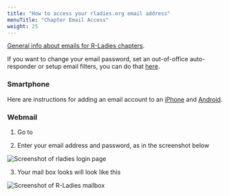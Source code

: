 ```yaml
---
title: "How to access your rladies.org email address"
menuTitle: "Chapter Email Access"
weight: 25
---
```


[General info about emails for R-Ladies chapters](/organization/tech/accounts/#e-mail).

If you want to change your email password, set an out-of-office auto-responder or setup email filters, you can do that [here]().

### Smartphone

Here are instructions for adding an email account to an [iPhone]() and [Android]().

### Webmail

1. Go to []()  

2. Enter your email address and password, as in the screenshot below 

![Screenshot of rladies login page]()

3. Your mail box looks will look like this 

![Screenshot of R-Ladies mailbox]()
  
